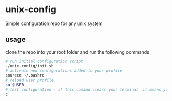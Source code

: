 # unix-config
Simple configuration repo for any unix system

## usage
clone the repo into your root folder  and run the following commands
```bash
# run initial configuration script
./unix-config/init.sh
# activate new configurations added to your profile
sourece ~/.bashrc
# reload user profile
su $USER 
# test configuration - if this comand clears your terminal  it means you are done. your system is set properly.
c
```
